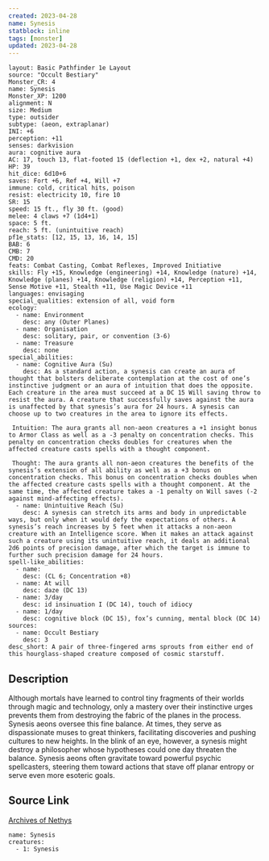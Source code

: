 ```yaml
---
created: 2023-04-28
name: Synesis
statblock: inline
tags: [monster]
updated: 2023-04-28
---
```

```statblock
layout: Basic Pathfinder 1e Layout
source: "Occult Bestiary"
Monster_CR: 4
name: Synesis
Monster_XP: 1200
alignment: N
size: Medium
type: outsider
subtype: (aeon, extraplanar)
INI: +6
perception: +11
senses: darkvision
aura: cognitive aura
AC: 17, touch 13, flat-footed 15 (deflection +1, dex +2, natural +4)
HP: 39
hit_dice: 6d10+6
saves: Fort +6, Ref +4, Will +7
immune: cold, critical hits, poison
resist: electricity 10, fire 10
SR: 15
speed: 15 ft., fly 30 ft. (good)
melee: 4 claws +7 (1d4+1)
space: 5 ft.
reach: 5 ft. (unintuitive reach)
pf1e_stats: [12, 15, 13, 16, 14, 15]
BAB: 6
CMB: 7
CMD: 20
feats: Combat Casting, Combat Reflexes, Improved Initiative
skills: Fly +15, Knowledge (engineering) +14, Knowledge (nature) +14, Knowledge (planes) +14, Knowledge (religion) +14, Perception +11, Sense Motive +11, Stealth +11, Use Magic Device +11
languages: envisaging
special_qualities: extension of all, void form
ecology:
  - name: Environment
    desc: any (Outer Planes)
  - name: Organisation
    desc: solitary, pair, or convention (3-6)
  - name: Treasure
    desc: none
special_abilities:
  - name: Cognitive Aura (Su)
    desc: As a standard action, a synesis can create an aura of thought that bolsters deliberate contemplation at the cost of one’s instinctive judgment or an aura of intuition that does the opposite. Each creature in the area must succeed at a DC 15 Will saving throw to resist the aura. A creature that successfully saves against the aura is unaffected by that synesis’s aura for 24 hours. A synesis can choose up to two creatures in the area to ignore its effects.

 Intuition: The aura grants all non-aeon creatures a +1 insight bonus to Armor Class as well as a -3 penalty on concentration checks. This penalty on concentration checks doubles for creatures when the affected creature casts spells with a thought component.

 Thought: The aura grants all non-aeon creatures the benefits of the synesis’s extension of all ability as well as a +3 bonus on concentration checks. This bonus on concentration checks doubles when the affected creature casts spells with a thought component. At the same time, the affected creature takes a -1 penalty on Will saves (-2 against mind-affecting effects).
  - name: Unintuitive Reach (Su)
    desc: A synesis can stretch its arms and body in unpredictable ways, but only when it would defy the expectations of others. A synesis’s reach increases by 5 feet when it attacks a non-aeon creature with an Intelligence score. When it makes an attack against such a creature using its unintuitive reach, it deals an additional 2d6 points of precision damage, after which the target is immune to further such precision damage for 24 hours.
spell-like_abilities:
  - name:
    desc: (CL 6; Concentration +8)
  - name: At will
    desc: daze (DC 13)
  - name: 3/day
    desc: id insinuation I (DC 14), touch of idiocy
  - name: 1/day
    desc: cognitive block (DC 15), fox’s cunning, mental block (DC 14)
sources:
  - name: Occult Bestiary
    desc: 3
desc_short: A pair of three-fingered arms sprouts from either end of this hourglass-shaped creature composed of cosmic starstuff.
```
## Description
Although mortals have learned to control tiny fragments of their worlds through magic and technology, only a mastery over their instinctive urges prevents them from destroying the fabric of the planes in the process. Synesis aeons oversee this fine balance. At times, they serve as dispassionate muses to great thinkers, facilitating discoveries and pushing cultures to new heights. In the blink of an eye, however, a synesis might destroy a philosopher whose hypotheses could one day threaten the balance. Synesis aeons often gravitate toward powerful psychic spellcasters, steering them toward actions that stave off planar entropy or serve even more esoteric goals.
## Source Link
[Archives of Nethys](https://aonprd.com/MonsterDisplay.aspx?ItemName=Synesis)
```encounter-table
name: Synesis
creatures:
  - 1: Synesis
```
